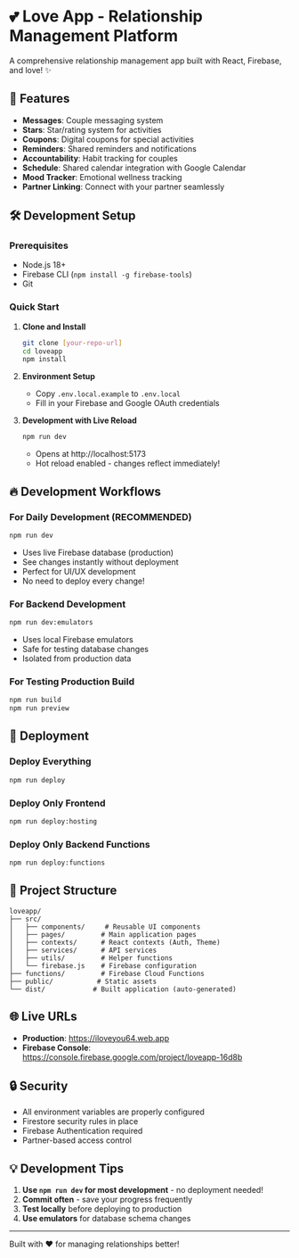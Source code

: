# 💕 Love App - Relationship Management Platform

A comprehensive relationship management app built with React, Firebase, and love! ✨

## 🚀 Features

- **Messages**: Couple messaging system
- **Stars**: Star/rating system for activities
- **Coupons**: Digital coupons for special activities
- **Reminders**: Shared reminders and notifications
- **Accountability**: Habit tracking for couples
- **Schedule**: Shared calendar integration with Google Calendar
- **Mood Tracker**: Emotional wellness tracking
- **Partner Linking**: Connect with your partner seamlessly

## 🛠️ Development Setup

### Prerequisites
- Node.js 18+
- Firebase CLI (`npm install -g firebase-tools`)
- Git

### Quick Start

1. **Clone and Install**
   ```bash
   git clone [your-repo-url]
   cd loveapp
   npm install
   ```

2. **Environment Setup**
   - Copy `.env.local.example` to `.env.local`
   - Fill in your Firebase and Google OAuth credentials

3. **Development with Live Reload**
   ```bash
   npm run dev
   ```
   - Opens at http://localhost:5173
   - Hot reload enabled - changes reflect immediately!

## 🔥 Development Workflows

### For Daily Development (RECOMMENDED)
```bash
npm run dev
```
- Uses live Firebase database (production)
- See changes instantly without deployment
- Perfect for UI/UX development
- No need to deploy every change!

### For Backend Development
```bash
npm run dev:emulators
```
- Uses local Firebase emulators
- Safe for testing database changes
- Isolated from production data

### For Testing Production Build
```bash
npm run build
npm run preview
```

## 🚀 Deployment

### Deploy Everything
```bash
npm run deploy
```

### Deploy Only Frontend
```bash
npm run deploy:hosting
```

### Deploy Only Backend Functions
```bash
npm run deploy:functions
```

## 📂 Project Structure

```
loveapp/
├── src/
│   ├── components/     # Reusable UI components
│   ├── pages/         # Main application pages
│   ├── contexts/      # React contexts (Auth, Theme)
│   ├── services/      # API services
│   ├── utils/         # Helper functions
│   └── firebase.js    # Firebase configuration
├── functions/         # Firebase Cloud Functions
├── public/           # Static assets
└── dist/            # Built application (auto-generated)
```

## 🌐 Live URLs

- **Production**: https://iloveyou64.web.app
- **Firebase Console**: https://console.firebase.google.com/project/loveapp-16d8b

## 🔒 Security

- All environment variables are properly configured
- Firestore security rules in place
- Firebase Authentication required
- Partner-based access control

## 💡 Development Tips

1. **Use `npm run dev` for most development** - no deployment needed!
2. **Commit often** - save your progress frequently
3. **Test locally** before deploying to production
4. **Use emulators** for database schema changes

---

Built with ❤️ for managing relationships better!
